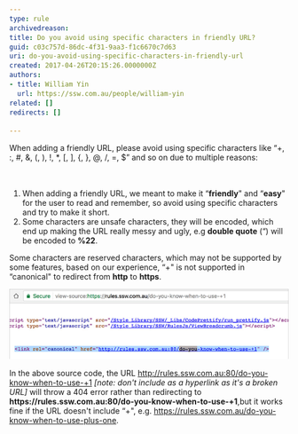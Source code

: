 ```yaml
---
type: rule
archivedreason: 
title: Do you avoid using specific characters in friendly URL?
guid: c03c757d-86dc-4f31-9aa3-f1c6670c7d63
uri: do-you-avoid-using-specific-characters-in-friendly-url
created: 2017-04-26T20:15:26.0000000Z
authors:
- title: William Yin
  url: https://ssw.com.au/people/william-yin
related: []
redirects: []

---
```



When adding a friendly URL, please avoid using specific characters like “+, :, #, &, (, ), !, *, [, ], {, }, @, /, =, $” and so on due to multiple reasons:<br>
<br><excerpt class='endintro'></excerpt><br>
<ol><li>When adding a friendly URL, we meant to make it “<strong>friendly</strong>" and “<strong>easy</strong>" for the user to read and remember, so avoid using specific characters and try to make it short.</li><li>Some characters are unsafe characters, they will be encoded, which end up making the URL really messy and ugly, e.g 
      <strong>double quote</strong> (“) will be encoded to 
      <strong>%22</strong>.</li></ol><p>Some characters are reserved characters, which may not be supported by some features, based on our experience, “+" is not supported in “canonical" to redirect from 
   <b>http</b><strong></strong> to 
   <b>https</b>.​​<br></p><dl class="image"><dt><img src="sharepoint-characters-not-allowed.jpg" alt="sharepoint-characters-not-allowed.jpg" /></dt></dl><p>In the above source code, the URL 
   <a href="/do-you-know-when-to-use-+1">http://rules.ssw.com.au:80/do-you-know-when-to-use-+1</a> 
   <em>[note: don't include as a hyperlink as it's a broken URL]</em> will throw a 404 error rather than redirecting to 
   <b>https://rules.ssw.com.au:80/do-you-know-when-to-use-+1</b>,but it works fine if the URL doesn't include “+", e.g. 
   <a href="/_layouts/15/FIXUPREDIRECT.ASPX?WebId=3dfc0e07-e23a-4cbb-aac2-e778b71166a2&TermSetId=07da3ddf-0924-4cd2-a6d4-a4809ae20160&TermId=d1f2a285-1ca6-45d6-8142-30bccb09c528">https://rules.ssw.com.au/do-you-know-when-to-use-plus-one</a>.</p>


